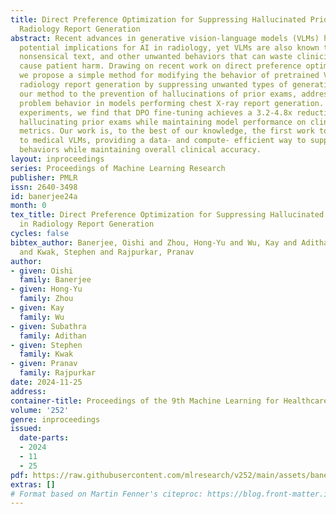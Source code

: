 ```yaml
---
title: Direct Preference Optimization for Suppressing Hallucinated Prior Exams in
  Radiology Report Generation
abstract: Recent advances in generative vision-language models (VLMs) have exciting
  potential implications for AI in radiology, yet VLMs are also known to produce hallucinations,
  nonsensical text, and other unwanted behaviors that can waste clinicians’ time and
  cause patient harm. Drawing on recent work on direct preference optimization (DPO),
  we propose a simple method for modifying the behavior of pretrained VLMs performing
  radiology report generation by suppressing unwanted types of generations. We apply
  our method to the prevention of hallucinations of prior exams, addressing a long-established
  problem behavior in models performing chest X-ray report generation. Across our
  experiments, we find that DPO fine-tuning achieves a 3.2-4.8x reduction in lines
  hallucinating prior exams while maintaining model performance on clinical accuracy
  metrics. Our work is, to the best of our knowledge, the first work to apply DPO
  to medical VLMs, providing a data- and compute- efficient way to suppress problem
  behaviors while maintaining overall clinical accuracy.
layout: inproceedings
series: Proceedings of Machine Learning Research
publisher: PMLR
issn: 2640-3498
id: banerjee24a
month: 0
tex_title: Direct Preference Optimization for Suppressing Hallucinated Prior Exams
  in Radiology Report Generation
cycles: false
bibtex_author: Banerjee, Oishi and Zhou, Hong-Yu and Wu, Kay and Adithan, Subathra
  and Kwak, Stephen and Rajpurkar, Pranav
author:
- given: Oishi
  family: Banerjee
- given: Hong-Yu
  family: Zhou
- given: Kay
  family: Wu
- given: Subathra
  family: Adithan
- given: Stephen
  family: Kwak
- given: Pranav
  family: Rajpurkar
date: 2024-11-25
address:
container-title: Proceedings of the 9th Machine Learning for Healthcare Conference
volume: '252'
genre: inproceedings
issued:
  date-parts:
  - 2024
  - 11
  - 25
pdf: https://raw.githubusercontent.com/mlresearch/v252/main/assets/banerjee24a/banerjee24a.pdf
extras: []
# Format based on Martin Fenner's citeproc: https://blog.front-matter.io/posts/citeproc-yaml-for-bibliographies/
---
```


